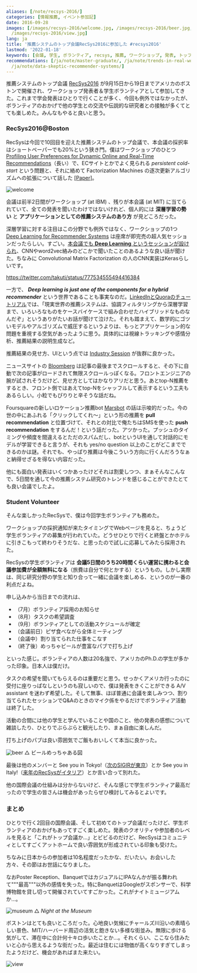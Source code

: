 ```yaml
---
aliases: [/note/recsys-2016/]
categories: [情報推薦, イベント参加記]
date: 2016-09-28
images: [/images/recsys-2016/welcome.jpg, /images/recsys-2016/beer.jpg, /images/recsys-2016/museum.jpg,
  /images/recsys-2016/view.jpg]
lang: ja
title: '推薦システムのトップ会議RecSys2016に参加した #recsys2016'
lastmod: '2022-01-18'
keywords: [会議, 学生, ボランティア, recsys, 推薦, ワークショップ, 発表, トップ, 本会議, セッション]
recommendations: [/ja/note/master-graduate/, /ja/note/trends-in-real-world-recommender-systems-2017/,
  /ja/note/data-skeptic-recommender-systems/]
---
```


推薦システムのトップ会議 [RecSys2016](https://recsys.acm.org/recsys16/) が9月15日から19日までアメリカのボストンで開催され、ワークショップ発表者＆学生ボランティアとして参加してきた。これまで学会発表はひとりで行くことが多く、今回も例外ではなかったが、ボランティアのおかげで他の学生との交流や伝説的な研究者との接触が多くてとても楽しめた。みんなもやると良いと思う。

### RecSys2016@Boston

RecSysは今回で10回目を迎えた推薦システムのトップ会議で、本会議の採択率はショートペーパーでも20%という狭き門。僕はワークショップのひとつ [Profiling User Preferences for Dynamic Online and Real-Time Recommendations](http://recprofile.org/index.html)（長い）で、ECサイトとかでよく見られる *persistent cold-start* という問題と、それに絡めて Factorization Machines の逐次更新アルゴリズムへの拡張について話した [\[Paper\]](https://arxiv.org/abs/1607.02858)。

![welcome](/images/recsys-2016/welcome.jpg)

会議は前半2日間がワークショップ (at IBM) 、残りが本会議 (at MIT) に当てられていて、全ての発表を聞いたわけではないけれど、個人的には **深層学習の勢い** と **アプリケーションとしての推薦システムのあり方** が見どころだった。

深層学習に対する注目はこの分野でも例外ではなく、ワークショップの1つ [Deep Learning for Recommender Systems](http://dlrs-workshop.org/) は座席が即完売の超人気セッションだったらしい。すごい。[本会議でも **Deep Learning** というセッションが設けられ](https://recsys.acm.org/recsys16/session-8/)、CNNやword2vec絡みのどこかで聞いたことのあるような良い話が聞けた。ちなみに Convolutional Matrix Factorization の人のCNN実装はKerasらしいです。

https://twitter.com/takuti/status/777534555494416384

一方で、 ***Deep learning is just one of the components for a hybrid recommender*** という世界であることも事実なのだ。[LinkedInとQuoraのチュートリアル](https://recsys.acm.org/recsys16/tutorials/#content-tab-1-0-tab)では、「現実世界の推薦システムは、協調フィルタリングから深層学習まで、いろいろなものをケースバイケースで組み合わせたハイブリッドなものなんだぞ」というありがたいお話が聞けて泣けた。それも踏まえて、数学的にゴツいモデルやアルゴリズムで威圧するというよりは、もっとアプリケーション的な問題を重視する空気があったように思う。具体的には視線トラッキングや感情分析、推薦結果の説明生成など。

推薦結果の見せ方、UIという点では [Industry Session](https://recsys.acm.org/recsys16/industry-session-1/) が抜群に良かった。

ニュースサイトの [Bloomberg](http://www.bloomberg.com/) は記事の最後までスクロールすると、その下に自動で次の記事がロードされて無限スクロールっぽくなる。フロントエンジニアの腕が試されそうだけど、見せ方としてはかなりアリだと思う。あとtop-N推薦をするとき、フロント側ではあえてtop-Nをシャッフルして表示するという工夫もあるらしい。小粒でもぴりりと辛そうな話だね。

Foursquareの新しいロケーション推薦bot [Marsbot](https://marsbotapp.com/) の話は示唆的だった。今の世の中にあふれる「クリックしてくれ〜」という形の推薦を **pull recommendation** と位置づけて、それとの対比で俺たちはSMSを使った **push recommendation** をするんだ！という話だった。アツかった。プッシュのタイミングや頻度を間違えるとただのスパムだし、botというUIを通して対話的にモデルが学習できると言うが、それも yes/no question 以上のことがどこまでできるのかは謎。それでも、やっぱり推薦は今後こういう方向に行くんだろうなぁと納得せざるを得ない内容だった。

他にも面白い発表はいくつかあったけどそれは割愛しつつ、まぁそんなこんなで、5日間を通して今の推薦システム研究のトレンドを感じることができたとても良い会議でしたよ。

### Student Volunteer

そんな楽しかったRecSysで、僕は今回学生ボランティアも務めた。

ワークショップの採択通知が来たタイミングでWebページを見ると、ちょうど学生ボランティアの募集が行われていた。どうせひとりで行くと終盤とかホテルに引きこもって終わりそうだな、と思ったので試しに応募してみたら採用された。

RecSysの学生ボランティアは **会議5日間のうち20時間くらい運営に携わると会議参加費が全額無料になる**（旅費は自分で何とかする）というもの。しかし実際は、同じ研究分野の学生と知り合って一緒に会議を楽しめる、というのが一番の利点だよね。

申し込みから当日までの流れは、

- （7月）ボランティア採用のお知らせ
- （8月）タスクの希望調査
- （9月）ボランティアとしての活動スケジュールが確定
- （会議前日）ピザ食べながら全体ミーティング
- （会議中）割り当てられた仕事をこなす
- （終了後）めっちゃビールが豊富なパブで打ち上げ

といった感じ。ボランティアの人数は20名強で、アメリカのPh.D.の学生が多かった印象。日本人は僕だけ。

タスクの希望を聞いてもらえるのは重要だと思う。せっかくアメリカ行ったのに受付に座りっぱなしというのも寂しいので、僕は発表をきくことができる A/V assistant を迷わず希望した。そして無事、ほぼ普通に会議を楽しみつつ、割り当てられたセッションでQ&Aのときのマイク係をやるだけでボランティア活動は終了した。

活動の合間には他の学生と学んでいることや国のこと、他の発表の感想について雑談したり、ひとりでぶらぶらと観光したり、まぁ自由に楽しんだ。

打ち上げのパブは良い雰囲気でご飯もおいしくて本当に良かった。

![beer](/images/recsys-2016/beer.jpg)
△ ビールめっちゃある図

最後は他のメンバーと See you in Tokyo!（[次のSIGIRが東京](http://sigir.org/sigir2017/)）とか See you in Italy!（[来年のRecSysがイタリア](https://recsys.acm.org/recsys17/)）とか言い合って別れた。

他の国際会議の仕組みは分からないけど、そんな感じで学生ボランティア最高だったので学生の皆さんは機会があったらぜひ検討してみるとよいです。

### まとめ

ひとりで行く2回目の国際会議、そして初めてのトップ会議だったけど、学生ボランティアのおかげもあってすごく楽しめた。発表のクオリティや参加者のレベルを見ると「これがトップ会議か…」とビビるのだけど、RecSysはコミュニティとしてすごくアットホームで良い雰囲気が形成されている印象も受けた。

ちなみに日本からの参加者は10名程度だったかな、だいたい。お会いした方々、その節はお世話になりました。

なおPoster Reception、BanquetではカジュアルにIPAなんかが振る舞われて"""最高"""以外の感情を失った。特にBanquetはGoogleがスポンサーで、科学博物館を貸し切って開催されていてすごかった。これがナイトミュージアムか…。

![museum](/images/recsys-2016/museum.jpg)
△ *Night at the Museum*

ボストンはとても良いところだった。心地良い気候にチャールズ川沿いの素晴らしい景色、MIT/ハーバード周辺の活気と飽きない多様な街並み。無限に歩ける気がして、滞在中に合計何十キロ歩いたことか…。それくらい、ここなら住みたいと心から思えるような街だった。最近は住むには物価が高くなりすぎてしまったようだけど、機会があればまた来たい。

![view](/images/recsys-2016/view.jpg)
